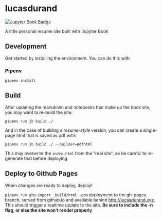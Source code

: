 # lucasdurand
[![Jupyter Book Badge](https://jupyterbook.org/badge.svg)](http://lucasdurand.xyz)

A little personal resume site built with Jupyter Book

## Development

Get started by installing the environment. You can do this with:

### Pipenv

`pipenv install`

## Build

After updating the markdown and notebooks that make up the book site, you may want to re-build the site:

`pipenv run jb build ./`

And in the case of building a *resume-style* version, you can create a single-page html that is saved as pdf with:

`pipenv run jb build ./ --builder=pdfhtml`

This may overwrite the `index.html` from the "real site", so be careful to re-generate that before deploying


## Deploy to Github Pages

When changes are ready to deploy, deploy!

`pipenv run ghp-import _build/html -pon` deployment to the gh-pages branch, served from github.io and available behind http://lucasdurand.xyz. This should trigger a realtime update to the site. **Be sure to include the -n flag, or else the site won't render properly**